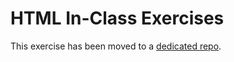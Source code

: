 # HTML In-Class Exercises

This exercise has been moved to a [dedicated repo](https://github.com/AnnieCannons/html-in-class-exercises).
